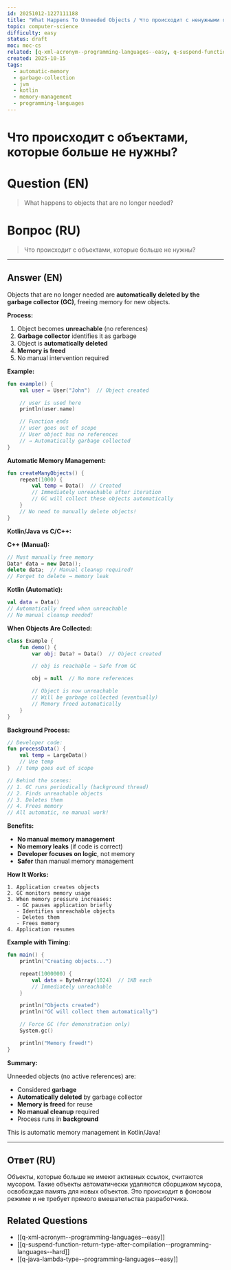 ```yaml
---
id: 20251012-1227111188
title: "What Happens To Unneeded Objects / Что происходит с ненужными объектами"
topic: computer-science
difficulty: easy
status: draft
moc: moc-cs
related: [q-xml-acronym--programming-languages--easy, q-suspend-function-return-type-after-compilation--programming-languages--hard, q-java-lambda-type--programming-languages--easy]
created: 2025-10-15
tags:
  - automatic-memory
  - garbage-collection
  - jvm
  - kotlin
  - memory-management
  - programming-languages
---
```

# Что происходит с объектами, которые больше не нужны?

# Question (EN)
> What happens to objects that are no longer needed?

# Вопрос (RU)
> Что происходит с объектами, которые больше не нужны?

---

## Answer (EN)

Objects that are no longer needed are **automatically deleted by the garbage collector (GC)**, freeing memory for new objects.

**Process:**

1. Object becomes **unreachable** (no references)
2. **Garbage collector** identifies it as garbage
3. Object is **automatically deleted**
4. **Memory is freed**
5. No manual intervention required

**Example:**

```kotlin
fun example() {
    val user = User("John")  // Object created

    // user is used here
    println(user.name)

    // Function ends
    // user goes out of scope
    // User object has no references
    // → Automatically garbage collected
}
```

**Automatic Memory Management:**

```kotlin
fun createManyObjects() {
    repeat(1000) {
        val temp = Data()  // Created
        // Immediately unreachable after iteration
        // GC will collect these objects automatically
    }
    // No need to manually delete objects!
}
```

**Kotlin/Java vs C/C++:**

**C++ (Manual):**
```cpp
// Must manually free memory
Data* data = new Data();
delete data;  // Manual cleanup required!
// Forget to delete → memory leak
```

**Kotlin (Automatic):**
```kotlin
val data = Data()
// Automatically freed when unreachable
// No manual cleanup needed!
```

**When Objects Are Collected:**

```kotlin
class Example {
    fun demo() {
        var obj: Data? = Data()  // Object created

        // obj is reachable → Safe from GC

        obj = null  // No more references

        // Object is now unreachable
        // Will be garbage collected (eventually)
        // Memory freed automatically
    }
}
```

**Background Process:**

```kotlin
// Developer code:
fun processData() {
    val temp = LargeData()
    // Use temp
}  // temp goes out of scope

// Behind the scenes:
// 1. GC runs periodically (background thread)
// 2. Finds unreachable objects
// 3. Deletes them
// 4. Frees memory
// All automatic, no manual work!
```

**Benefits:**

- **No manual memory management**
- **No memory leaks** (if code is correct)
- **Developer focuses on logic**, not memory
- **Safer** than manual memory management

**How It Works:**

```
1. Application creates objects
2. GC monitors memory usage
3. When memory pressure increases:
   - GC pauses application briefly
   - Identifies unreachable objects
   - Deletes them
   - Frees memory
4. Application resumes
```

**Example with Timing:**

```kotlin
fun main() {
    println("Creating objects...")

    repeat(1000000) {
        val data = ByteArray(1024)  // 1KB each
        // Immediately unreachable
    }

    println("Objects created")
    println("GC will collect them automatically")

    // Force GC (for demonstration only)
    System.gc()

    println("Memory freed!")
}
```

**Summary:**

Unneeded objects (no active references) are:
- Considered **garbage**
- **Automatically deleted** by garbage collector
- **Memory is freed** for reuse
- **No manual cleanup** required
- Process runs in **background**

This is automatic memory management in Kotlin/Java!

---

## Ответ (RU)

Объекты, которые больше не имеют активных ссылок, считаются мусором. Такие объекты автоматически удаляются сборщиком мусора, освобождая память для новых объектов. Это происходит в фоновом режиме и не требует прямого вмешательства разработчика.

## Related Questions

- [[q-xml-acronym--programming-languages--easy]]
- [[q-suspend-function-return-type-after-compilation--programming-languages--hard]]
- [[q-java-lambda-type--programming-languages--easy]]
